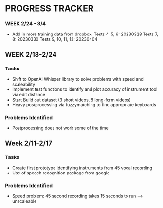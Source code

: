 # PROGRESS TRACKER

### WEEK 2/24 - 3/4
* Add in more training data from dropbox:
    Tests 4, 5, 6: 20230328
    Tests 7, 8: 20230330
    Tests 9, 10, 11, 12: 20230404
## WEEK 2/18-2/24

### Tasks
* Shift to OpenAI Whisper library to solve problems with speed and scaleability
* Implement test functions to identify and plot accuracy of instrument tool via edit distance
* Start Build out dataset (3 short videos, 8 long-form videos)
* Heavy postprocessing via fuzzymatching to find appropriate keyboards

### Problems Identified
* Postprocessing does not work some of the time. 




## Week 2/11-2/17

### Tasks
* Create first prototype identifying instruments from 45 vocal recording
* Use of speech recognition package from google

### Problems Identified 
* Speed problem: 45 second recording takes 15 seconds to run --> unscaleable

